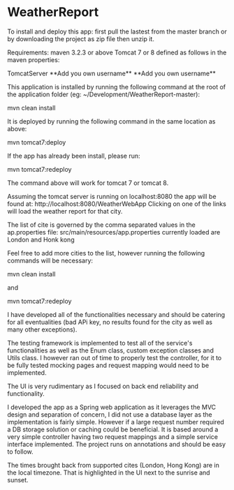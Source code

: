 # WeatherReport
To install and deploy this app:
first pull the lastest from the master branch or by downloading the project as zip file then unzip it.

Requirements:
maven 3.2.3 or above
Tomcat 7 or 8 defined as follows in the maven properties:

<server>
	<id>TomcatServer</id>
	<username>**Add you own username**</username>
	<password>**Add you own username**</password>
</server>

This application is installed by running the following command at the root of the application folder (eg: ~/Development/WeatherReport-master):

mvn clean install

It is deployed by running the following command in the same location as above:

mvn tomcat7:deploy

If the app has already been install, please run: 

mvn tomcat7:redeploy

The command above will work for tomcat 7 or tomcat 8.

Assuming the tomcat server is running on localhost:8080 the app will be found at:
http://localhost:8080/WeatherWebApp
Clicking on one of the links will load the weather report for that city.

The list of cite is governed by the comma separated values in the ap.properties file:
src/main/resources/app.properties
currently loaded are London and Honk kong

Feel free to add more cities to the list, however running the following commands will be necessary:

mvn clean install

and 

mvn tomcat7:redeploy

I have developed all of the functionalities necessary and should be catering for all eventualities (bad APi key, no results found for the city as well as many other exceptions).

The testing framework is implemented to test all of the service's functionalities as well as the Enum class, custom exception classes and Utils class. I however ran out of time to properly test the controller, for it to be fully tested mocking pages and request mapping would need to be implemented.

The UI is very rudimentary as I focused on back end reliability and functionality.

I developed the app as a Spring web application as it leverages the MVC design and separation of concern, I did not use a database layer as the implementation is fairly simple. However if a large request number required a DB storage solution or caching could be beneficial.
It is based around a very simple controller having two request mappings and a simple service interface implemented.
The project runs on annotations and should be easy to follow.

The times brought back from supported cites (London, Hong Kong) are in the local timezone. That is highlighted in the UI next to the sunrise and sunset. 

